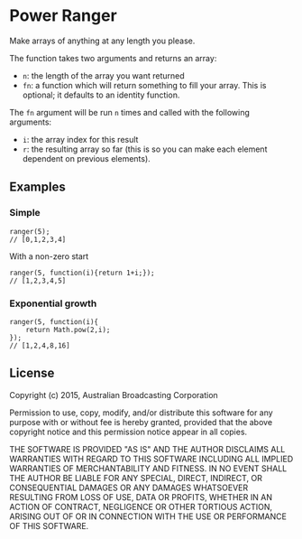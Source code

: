 # Power Ranger
Make arrays of anything at any length you please.

The function takes two arguments and returns an array:
- `n`: the length of the array you want returned
- `fn`: a function which will return something to fill your array. This is optional; it defaults to an identity function.

The `fn` argument will be run `n` times and called with the following arguments:
- `i`: the array index for this result
- `r`: the resulting array so far (this is so you can make each element dependent on previous elements).

## Examples
### Simple

```
ranger(5);
// [0,1,2,3,4]
```

With a non-zero start

```
ranger(5, function(i){return 1+i;});
// [1,2,3,4,5]
```

### Exponential growth

```
ranger(5, function(i){
    return Math.pow(2,i);
});
// [1,2,4,8,16]
```

## License
Copyright (c) 2015, Australian Broadcasting Corporation

Permission to use, copy, modify, and/or distribute this software for any purpose with or without fee is hereby granted, provided that the above copyright notice and this permission notice appear in all copies.

THE SOFTWARE IS PROVIDED "AS IS" AND THE AUTHOR DISCLAIMS ALL WARRANTIES WITH REGARD TO THIS SOFTWARE INCLUDING ALL IMPLIED WARRANTIES OF MERCHANTABILITY AND FITNESS. IN NO EVENT SHALL THE AUTHOR BE LIABLE FOR ANY SPECIAL, DIRECT, INDIRECT, OR CONSEQUENTIAL DAMAGES OR ANY DAMAGES WHATSOEVER RESULTING FROM LOSS OF USE, DATA OR PROFITS, WHETHER IN AN ACTION OF CONTRACT, NEGLIGENCE OR OTHER TORTIOUS ACTION, ARISING OUT OF OR IN CONNECTION WITH THE USE OR PERFORMANCE OF THIS SOFTWARE.
